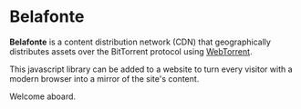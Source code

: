 # Belafonte

**Belafonte** is a content distribution network (CDN) that geographically
distributes assets over the BitTorrent protocol using
[WebTorrent](https://webtorrent.io/).

This javascript library can be added to a website to turn every visitor with a
modern browser into a mirror of the site's content.

Welcome aboard.

